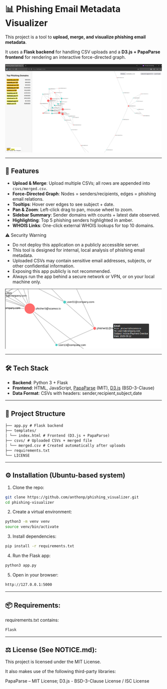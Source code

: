 # 📊 Phishing Email Metadata Visualizer

This project is a tool to **upload, merge, and visualize phishing email metadata**.  

It uses a **Flask backend** for handling CSV uploads and a **D3.js + PapaParse frontend** for rendering an interactive force-directed graph.

![Full View](/full_view.png)

---

## 🚀 Features

- **Upload & Merge**: Upload multiple CSVs; all rows are appended into `csvs/merged.csv`.
- **Force-Directed Graph**: Nodes = senders/recipients, edges = phishing email relations.
- **Tooltips**: Hover over edges to see subject + date.
- **Pan & Zoom**: Left-click drag to pan, mouse wheel to zoom.
- **Sidebar Summary**: Sender domains with counts + latest date observed.
- **Highlighting**: Top 5 phishing senders highlighted in amber.
- **WHOIS Links**: One-click external WHOIS lookups for top 10 domains.

⚠️ Security Warning
- Do not deploy this application on a publicly accessible server.
- This tool is designed for internal, local analysis of phishing email metadata.
- Uploaded CSVs may contain sensitive email addresses, subjects, or other confidential information.
- Exposing this app publicly is not recommended.
- Always run the app behind a secure network or VPN, or on your local machine only.

![Tool Tips](/tool_tips.png)

---

## 🛠️ Tech Stack

- **Backend**: Python 3 + Flask
- **Frontend**: HTML, JavaScript, [PapaParse](https://github.com/mholt/PapaParse) (MIT), [D3.js](https://d3js.org/) (BSD-3-Clause)
- **Data Format**: CSVs with headers: sender,recipient,subject,date

---

## 📂 Project Structure
```
├── app.py # Flask backend
├── templates/
│ └── index.html # Frontend (D3.js + PapaParse)
├── csvs/ # Uploaded CSVs + merged file
│ └── merged.csv # Created automatically after uploads
├── requirements.txt
└── LICENSE
```

---

## ⚙️ Installation (Ubuntu-based system)

1. Clone the repo:
```bash
git clone https://github.com/anthonp/phishing_visualizer.git
cd phishing-visualizer
```
2. Create a virtual environment:
```bash
python3 -m venv venv
source venv/bin/activate
```
3. Install dependencies:
```bash
pip install -r requirements.txt
```
4. Run the Flask app:
```bash
python3 app.py
```
5. Open in your browser:
```bash
http://127.0.0.1:5000
```

---

## 📦 Requirements:

requirements.txt contains:
```bash
Flask
```

---

## ⚖️ License (See NOTICE.md):

This project is licensed under the MIT License.

It also makes use of the following third-party libraries:

PapaParse – MIT License;
D3.js - BSD-3-Clause License / ISC License
